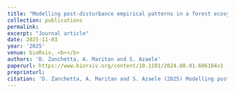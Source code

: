 ```yaml
---
title: "Modelling post-disturbance empirical patterns in a forest ecosystem"
collection: publications
permalink:
excerpt: "Journal article"
date: 2025-11-03
year: '2025'
venue: bioRxiv, <b></b>
authors: 'D. Zanchetta, A. Maritan and S. Azaele'
paperurl: https://www.biorxiv.org/content/10.1101/2024.08.01.606184v1
preprinturl: 
citation: 'D. Zanchetta, A. Maritan and S. Azaele (2025) Modelling post-disturbance empirical patterns in a forest ecosystem. <i>bioRxiv</i>'
---
```

